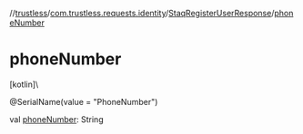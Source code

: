 //[trustless](../../../index.md)/[com.trustless.requests.identity](../index.md)/[StaqRegisterUserResponse](index.md)/[phoneNumber](phone-number.md)

# phoneNumber

[kotlin]\

@SerialName(value = &quot;PhoneNumber&quot;)

val [phoneNumber](phone-number.md): String
